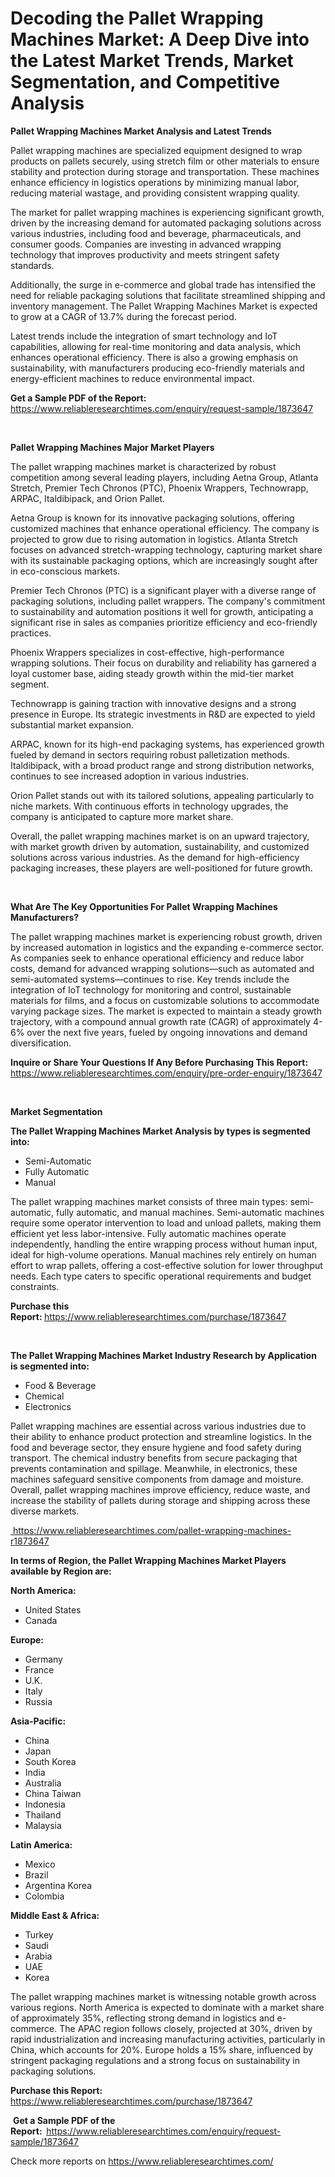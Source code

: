 <p><h1>Decoding the Pallet Wrapping Machines Market: A Deep Dive into the Latest Market Trends, Market Segmentation, and Competitive Analysis</h1></p><p><strong>Pallet Wrapping Machines Market Analysis and Latest Trends</strong></p>
<p><p>Pallet wrapping machines are specialized equipment designed to wrap products on pallets securely, using stretch film or other materials to ensure stability and protection during storage and transportation. These machines enhance efficiency in logistics operations by minimizing manual labor, reducing material wastage, and providing consistent wrapping quality.</p><p>The market for pallet wrapping machines is experiencing significant growth, driven by the increasing demand for automated packaging solutions across various industries, including food and beverage, pharmaceuticals, and consumer goods. Companies are investing in advanced wrapping technology that improves productivity and meets stringent safety standards. </p><p>Additionally, the surge in e-commerce and global trade has intensified the need for reliable packaging solutions that facilitate streamlined shipping and inventory management. The Pallet Wrapping Machines Market is expected to grow at a CAGR of 13.7% during the forecast period. </p><p>Latest trends include the integration of smart technology and IoT capabilities, allowing for real-time monitoring and data analysis, which enhances operational efficiency. There is also a growing emphasis on sustainability, with manufacturers producing eco-friendly materials and energy-efficient machines to reduce environmental impact.</p></p>
<p><strong>Get a Sample PDF of the Report:&nbsp;</strong> <a href="https://www.reliableresearchtimes.com/enquiry/request-sample/1873647?utm_campaign=3542&utm_medium=2&utm_source=Github&utm_content=ia&utm_term=08042025&utm_id=pallet-wrapping-machines">https://www.reliableresearchtimes.com/enquiry/request-sample/1873647</a></p>
<p>&nbsp;</p>
<p><strong>Pallet Wrapping Machines Major Market Players</strong></p>
<p><p>The pallet wrapping machines market is characterized by robust competition among several leading players, including Aetna Group, Atlanta Stretch, Premier Tech Chronos (PTC), Phoenix Wrappers, Technowrapp, ARPAC, Italdibipack, and Orion Pallet. </p><p>Aetna Group is known for its innovative packaging solutions, offering customized machines that enhance operational efficiency. The company is projected to grow due to rising automation in logistics. Atlanta Stretch focuses on advanced stretch-wrapping technology, capturing market share with its sustainable packaging options, which are increasingly sought after in eco-conscious markets.</p><p>Premier Tech Chronos (PTC) is a significant player with a diverse range of packaging solutions, including pallet wrappers. The company's commitment to sustainability and automation positions it well for growth, anticipating a significant rise in sales as companies prioritize efficiency and eco-friendly practices.</p><p>Phoenix Wrappers specializes in cost-effective, high-performance wrapping solutions. Their focus on durability and reliability has garnered a loyal customer base, aiding steady growth within the mid-tier market segment.</p><p>Technowrapp is gaining traction with innovative designs and a strong presence in Europe. Its strategic investments in R&D are expected to yield substantial market expansion.</p><p>ARPAC, known for its high-end packaging systems, has experienced growth fueled by demand in sectors requiring robust palletization methods. Italdibipack, with a broad product range and strong distribution networks, continues to see increased adoption in various industries.</p><p>Orion Pallet stands out with its tailored solutions, appealing particularly to niche markets. With continuous efforts in technology upgrades, the company is anticipated to capture more market share.</p><p>Overall, the pallet wrapping machines market is on an upward trajectory, with market growth driven by automation, sustainability, and customized solutions across various industries. As the demand for high-efficiency packaging increases, these players are well-positioned for future growth.</p></p>
<p>&nbsp;</p>
<p><strong>What Are The Key Opportunities For Pallet Wrapping Machines Manufacturers?</strong></p>
<p><p>The pallet wrapping machines market is experiencing robust growth, driven by increased automation in logistics and the expanding e-commerce sector. As companies seek to enhance operational efficiency and reduce labor costs, demand for advanced wrapping solutions—such as automated and semi-automated systems—continues to rise. Key trends include the integration of IoT technology for monitoring and control, sustainable materials for films, and a focus on customizable solutions to accommodate varying package sizes. The market is expected to maintain a steady growth trajectory, with a compound annual growth rate (CAGR) of approximately 4-6% over the next five years, fueled by ongoing innovations and demand diversification.</p></p>
<p><strong>Inquire or Share Your Questions If Any Before Purchasing This Report:</strong> <a href="https://www.reliableresearchtimes.com/enquiry/pre-order-enquiry/1873647?utm_campaign=3542&utm_medium=2&utm_source=Github&utm_content=ia&utm_term=08042025&utm_id=pallet-wrapping-machines">https://www.reliableresearchtimes.com/enquiry/pre-order-enquiry/1873647</a></p>
<p>&nbsp;</p>
<p><strong>Market Segmentation</strong></p>
<p><strong>The Pallet Wrapping Machines Market Analysis by types is segmented into:</strong></p>
<p><ul><li>Semi-Automatic</li><li>Fully Automatic</li><li>Manual</li></ul></p>
<p><p>The pallet wrapping machines market consists of three main types: semi-automatic, fully automatic, and manual machines. Semi-automatic machines require some operator intervention to load and unload pallets, making them efficient yet less labor-intensive. Fully automatic machines operate independently, handling the entire wrapping process without human input, ideal for high-volume operations. Manual machines rely entirely on human effort to wrap pallets, offering a cost-effective solution for lower throughput needs. Each type caters to specific operational requirements and budget constraints.</p></p>
<p><strong>Purchase this Report:&nbsp;</strong><a href="https://www.reliableresearchtimes.com/purchase/1873647?utm_campaign=3542&utm_medium=2&utm_source=Github&utm_content=ia&utm_term=08042025&utm_id=pallet-wrapping-machines">https://www.reliableresearchtimes.com/purchase/1873647</a></p>
<p>&nbsp;</p>
<p><strong>The Pallet Wrapping Machines Market Industry Research by Application is segmented into:</strong></p>
<p><ul><li>Food & Beverage</li><li>Chemical</li><li>Electronics</li></ul></p>
<p><p>Pallet wrapping machines are essential across various industries due to their ability to enhance product protection and streamline logistics. In the food and beverage sector, they ensure hygiene and food safety during transport. The chemical industry benefits from secure packaging that prevents contamination and spillage. Meanwhile, in electronics, these machines safeguard sensitive components from damage and moisture. Overall, pallet wrapping machines improve efficiency, reduce waste, and increase the stability of pallets during storage and shipping across these diverse markets.</p></p>
<p><a href="https://www.reliableresearchtimes.com/pallet-wrapping-machines-r1873647?utm_campaign=3542&utm_medium=2&utm_source=Github&utm_content=ia&utm_term=08042025&utm_id=pallet-wrapping-machines">&nbsp;https://www.reliableresearchtimes.com/pallet-wrapping-machines-r1873647</a></p>
<p><strong>In terms of Region, the Pallet Wrapping Machines Market Players available by Region are:</strong></p>
<p>
    <p> <strong> North America: </strong>
        <ul>
            <li>United States</li>
            <li>Canada</li>
        </ul>
        </p> 
    <p> <strong> Europe: </strong>
        <ul>
            <li>Germany</li>
            <li>France</li>
            <li>U.K.</li>
            <li>Italy</li>
            <li>Russia</li>
        </ul>
        </p> 
    <p> <strong> Asia-Pacific: </strong>
        <ul>
            <li>China</li>
            <li>Japan</li>
            <li>South Korea</li>
            <li>India</li>
            <li>Australia</li>
            <li>China Taiwan</li>
            <li>Indonesia</li>
            <li>Thailand</li>
            <li>Malaysia</li>
        </ul>
        </p> 
    <p> <strong> Latin America: </strong>
        <ul>
            <li>Mexico</li>
            <li>Brazil</li>
            <li>Argentina Korea</li>
            <li>Colombia</li>
        </ul>
        </p> 
    <p> <strong> Middle East & Africa: </strong>
        <ul>
            <li>Turkey</li>
            <li>Saudi</li>
            <li>Arabia</li>
            <li>UAE</li>
            <li>Korea</li>
        </ul>
    </p>
    </p>
<p><p>The pallet wrapping machines market is witnessing notable growth across various regions. North America is expected to dominate with a market share of approximately 35%, reflecting strong demand in logistics and e-commerce. The APAC region follows closely, projected at 30%, driven by rapid industrialization and increasing manufacturing activities, particularly in China, which accounts for 20%. Europe holds a 15% share, influenced by stringent packaging regulations and a strong focus on sustainability in packaging solutions.</p></p>
<p><strong>Purchase this Report: </strong><a href="https://www.reliableresearchtimes.com/purchase/1873647?utm_campaign=3542&utm_medium=2&utm_source=Github&utm_content=ia&utm_term=08042025&utm_id=pallet-wrapping-machines">https://www.reliableresearchtimes.com/purchase/1873647</a></p>
<p>&nbsp;<strong>Get a Sample PDF of the Report:&nbsp;&nbsp;</strong><a href="https://www.reliableresearchtimes.com/enquiry/request-sample/1873647?utm_campaign=3542&utm_medium=2&utm_source=Github&utm_content=ia&utm_term=08042025&utm_id=pallet-wrapping-machines">https://www.reliableresearchtimes.com/enquiry/request-sample/1873647</a></p>
<p><strong></strong></p>
<p>Check more reports on <a href="https://www.reliableresearchtimes.com/?utm_campaign=3542&utm_medium=2&utm_source=Github&utm_content=ia&utm_term=08042025&utm_id=pallet-wrapping-machines">https://www.reliableresearchtimes.com/</a></p>